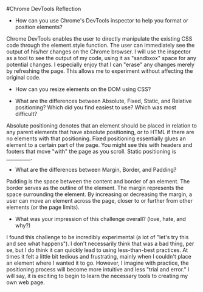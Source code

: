 #Chrome DevTools Reflection

- How can you use Chrome's DevTools inspector to help you format or position elements?

Chrome DevTools enables the user to directly manipulate the existing CSS code through the element.style function. The user can immediately see the output of his/her changes on the Chrome browser. I will use the inspector as a tool to see the output of my code, using it as "sandbxox" space for any potential changes. I especially enjoy that I can "erase" any changes merely by refreshing the page. This allows me to experiment without affecting the original code.

- How can you resize elements on the DOM using CSS?

- What are the differences between Absolute, Fixed, Static, and Relative positioning? Which did you find easiest to use? Which was most difficult?

Absolute positioning denotes that an element should be placed in relation to any parent elements that have absolute positioning, or to HTML if there are no elements with that positioning. Fixed positioning essentially glues an element to a certain part of the page. You might see this with headers and footers that move "with" the page as you scroll. Static positioning is __________.

- What are the differences between Margin, Border, and Padding?

Padding is the space between the content and border of an element. The border serves as the outline of the element. The margin represents the space surrounding the element. By increasing or decreasing the margin, a user can move an element across the page, closer to or further from other elements (or the page limits).

- What was your impression of this challenge overall? (love, hate, and why?)

I found this challenge to be incredibly experimental (a lot of "let's try this and see what happens"). I don't necessarily think that was a bad thing, per se, but I do think it can quickly lead to using less-than-best practices. At times it felt a little bit tedious and frustrating, mainly when I couldn't place an element where I wanted it to go. However, I imagine with practice, the positioning process will become more intuitive and less "trial and error." I will say, it is exciting to begin to learn the necessary tools to creating my own web page.
